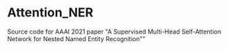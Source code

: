 # Attention_NER
Source code for AAAI 2021 paper "A Supervised Multi-Head Self-Attention Network for Nested Named Entity Recognition""
